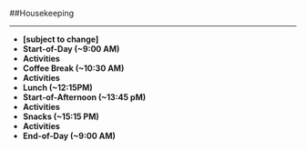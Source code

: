 <!-- .slide: data-background="resources/footer.svg" data-background-size="contain" data-background-position="bottom"  -->

##Housekeeping
- - -
* **[subject to change]** <!-- .element: style="color:maroon" -->
* **Start-of-Day (~9:00 AM)** <!-- .element: class="fragment"; style="color:navy" -->
* **Activities** <!-- .element: class="fragment"; style="color:maroon" -->
* **Coffee Break (~10:30 AM)** <!-- .element: class="fragment"; style="color:maroon" -->
* **Activities** <!-- .element: class="fragment"; style="color:maroon" -->
* **Lunch (~12:15PM)** <!-- .element: class="fragment"; style="color:navy" -->
* **Start-of-Afternoon (~13:45 pM)** <!-- .element: class="fragment"; style="color:maroon" -->
* **Activities** <!-- .element: class="fragment"; style="color:maroon" -->
* **Snacks (~15:15 PM)** <!-- .element: class="fragment"; style="color:maroon" -->
* **Activities** <!-- .element: class="fragment"; style="color:maroon" -->
* **End-of-Day (~9:00 AM)** <!-- .element: class="fragment"; style="color:navy" -->
<br/>
<br/>
<br/>
<br/>
<br/>
<br/>
<br/>
<br/>
<br/>
<br/>
<br/>
<br/>
<br/>
<br/>
<br/>
<br/>
<br/>
<br/>
<br/>
<br/>
<br/>
<br/>
<br/>
<br/>
<br/>
<br/>
<br/>
<br/>
<aside class="notes">
</aside>

